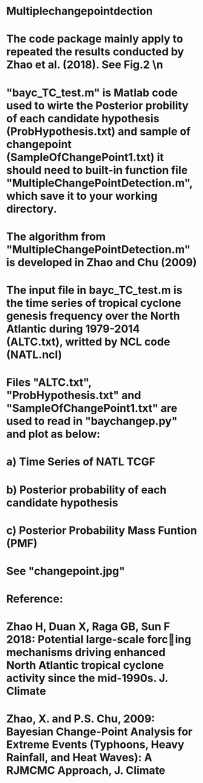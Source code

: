 # Multiplechangepointdection
# The code package mainly apply to repeated the results conducted by Zhao et al. (2018). See Fig.2 \n
# "bayc_TC_test.m" is Matlab code used to wirte the Posterior probility of each candidate hypothesis (ProbHypothesis.txt) and sample of changepoint (SampleOfChangePoint1.txt) it should need to built-in function file "MultipleChangePointDetection.m", which save it to your working directory. 
# The algorithm from "MultipleChangePointDetection.m" is developed in Zhao and Chu (2009)
# The input file in bayc_TC_test.m is the time series of tropical cyclone genesis frequency over the North Atlantic during 1979-2014 (ALTC.txt), writted by NCL code (NATL.ncl)
# Files "ALTC.txt", "ProbHypothesis.txt" and "SampleOfChangePoint1.txt" are used to read in "baychangep.py" and plot as below: 
# a) Time Series of  NATL TCGF
# b) Posterior probability of each candidate hypothesis
# c) Posterior Probability Mass Funtion (PMF)
# See "changepoint.jpg"
# Reference:
# Zhao H, Duan X, Raga GB, Sun F 2018: Potential large-scale forcing mechanisms driving enhanced North Atlantic tropical cyclone activity since the mid-1990s. J. Climate
# Zhao, X. and P.S. Chu, 2009: Bayesian Change-Point Analysis for Extreme Events (Typhoons, Heavy Rainfall, and Heat Waves): A RJMCMC Approach, J. Climate
 
